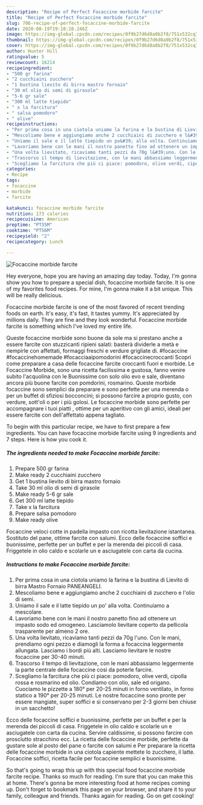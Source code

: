```yaml
---
description: "Recipe of Perfect Focaccine morbide farcite"
title: "Recipe of Perfect Focaccine morbide farcite"
slug: 706-recipe-of-perfect-focaccine-morbide-farcite
date: 2020-08-19T19:18:28.246Z
image: https://img-global.cpcdn.com/recipes/0f9b27d6d8a0b2f8/751x532cq70/focaccine-morbide-farcite-recipe-main-photo.jpg
thumbnail: https://img-global.cpcdn.com/recipes/0f9b27d6d8a0b2f8/751x532cq70/focaccine-morbide-farcite-recipe-main-photo.jpg
cover: https://img-global.cpcdn.com/recipes/0f9b27d6d8a0b2f8/751x532cq70/focaccine-morbide-farcite-recipe-main-photo.jpg
author: Hunter Hill
ratingvalue: 5
reviewcount: 16214
recipeingredient:
- "500 gr farina"
- "2 cucchiaini zucchero"
- "1 bustina lievito di birra mastro fornaio"
- "30 ml olio di semi di girasole"
- "5-6 gr sale"
- "300 ml latte tiepido"
- " x la farcitura"
- " salsa pomodoro"
- " olive"
recipeinstructions:
- "Per prima cosa in una ciotola uniamo la farina e la bustina di Lievito di birra Mastro Fornaio PANEANGELI."
- "Mescoliamo bene e aggiungiamo anche 2 cucchiaini di zucchero e l&#39;olio di semi."
- "Uniamo il sale e il latte tiepido un po&#39; alla volta. Continuiamo a mescolare."
- "Lavoriamo bene con le mani il nostro panetto fino ad ottenere un impasto sodo ed omogeneo. Lasciamolo lievitare coperto da pellicola trasparente per almeno 2 ore."
- "Una volta lievitato, ricaviamo tanti pezzi da 70g l&#39;uno. Con le mani, prendiamo ogni pezzo e diamogli la forma a focaccina leggermente allungata. Lasciamo i bordi più alti. Lasciamo lievitare le nostre focaccine per 30-40 minuti."
- "Trascorso il tempo di lievitazione, con le mani abbassiamo leggermente la parte centrale delle focaccine così da poterle farcire."
- "Scegliamo la farcitura che più ci piace: pomodoro, olive verdi, cipolla rossa e rosmarino ed olio. Condiamo con olio, sale ed origano. Cuociamo le pizzette a 180° per 20-25 minuti in forno ventilato, in forno statico a 190° per 20-25 minuti. Le nostre focaccine sono pronte per essere mangiate, super soffici e si conservano per 2-3 giorni ben chiuse in un sacchetto!"
categories:
- Recipe
tags:
- focaccine
- morbide
- farcite

katakunci: focaccine morbide farcite 
nutrition: 173 calories
recipecuisine: American
preptime: "PT35M"
cooktime: "PT56M"
recipeyield: "2"
recipecategory: Lunch

---
```



![Focaccine morbide farcite](https://img-global.cpcdn.com/recipes/0f9b27d6d8a0b2f8/751x532cq70/focaccine-morbide-farcite-recipe-main-photo.jpg)

Hey everyone, hope you are having an amazing day today. Today, I'm gonna show you how to prepare a special dish, focaccine morbide farcite. It is one of my favorites food recipes. For mine, I'm gonna make it a bit unique. This will be really delicious.

Focaccine morbide farcite is one of the most favored of recent trending foods on earth. It's easy, it's fast, it tastes yummy. It's appreciated by millions daily. They are fine and they look wonderful. Focaccine morbide farcite is something which I've loved my entire life.

Queste focaccine morbide sono buone da sole ma si prestano anche a essere farcite con stuzzicanti ripieni salati: basterà dividerle a metà e riempirle con affettati, formaggi freschi e verdure grigliate di. #focaccine #focaccinehomemade #focacciaaipomodorini #focaccinecroccanti Scopri come preparare a casa delle focaccine farcite croccanti fuori e morbide. Le Focaccine Morbide, sono una ricetta facilissima e gustosa, fanno venire subito l&#39;acquolina con le Buonissime con solo olio evo e sale, diventano ancora più buone farcite con pomdorini, rosmarino. Queste morbide focaccine sono semplici da preparare e sono perfette per una merenda o per un buffet di sfiziosi bocconcini; si possono farcire a proprio gusto, con verdure, sott&#39;oli o per i più golosi. Le focaccine morbide sono perfette per accompagnare i tuoi piatti , ottime per un aperitivo con gli amici, ideali per essere farcite con dell&#39;affettato appena tagliato.


To begin with this particular recipe, we have to first prepare a few ingredients. You can have focaccine morbide farcite using 9 ingredients and 7 steps. Here is how you cook it.

<!--inarticleads1-->

##### The ingredients needed to make Focaccine morbide farcite:

1. Prepare 500 gr farina
1. Make ready 2 cucchiaini zucchero
1. Get 1 bustina lievito di birra mastro fornaio
1. Take 30 ml olio di semi di girasole
1. Make ready 5-6 gr sale
1. Get 300 ml latte tiepido
1. Take  x la farcitura
1. Prepare  salsa pomodoro
1. Make ready  olive


Focaccine veloci cotte in padella impasto con ricotta lievitazione istantanea. Sostituto del pane, ottime farcite con salumi. Ecco delle focaccine soffici e buonissime, perfette per un buffet e per la merenda dei piccoli di casa. Friggetele in olio caldo e scolarle un e asciugatele con carta da cucina. 

<!--inarticleads2-->

##### Instructions to make Focaccine morbide farcite:

1. Per prima cosa in una ciotola uniamo la farina e la bustina di Lievito di birra Mastro Fornaio PANEANGELI.
1. Mescoliamo bene e aggiungiamo anche 2 cucchiaini di zucchero e l&#39;olio di semi.
1. Uniamo il sale e il latte tiepido un po&#39; alla volta. Continuiamo a mescolare.
1. Lavoriamo bene con le mani il nostro panetto fino ad ottenere un impasto sodo ed omogeneo. Lasciamolo lievitare coperto da pellicola trasparente per almeno 2 ore.
1. Una volta lievitato, ricaviamo tanti pezzi da 70g l&#39;uno. Con le mani, prendiamo ogni pezzo e diamogli la forma a focaccina leggermente allungata. Lasciamo i bordi più alti. Lasciamo lievitare le nostre focaccine per 30-40 minuti.
1. Trascorso il tempo di lievitazione, con le mani abbassiamo leggermente la parte centrale delle focaccine così da poterle farcire.
1. Scegliamo la farcitura che più ci piace: pomodoro, olive verdi, cipolla rossa e rosmarino ed olio. Condiamo con olio, sale ed origano. Cuociamo le pizzette a 180° per 20-25 minuti in forno ventilato, in forno statico a 190° per 20-25 minuti. Le nostre focaccine sono pronte per essere mangiate, super soffici e si conservano per 2-3 giorni ben chiuse in un sacchetto!


Ecco delle focaccine soffici e buonissime, perfette per un buffet e per la merenda dei piccoli di casa. Friggetele in olio caldo e scolarle un e asciugatele con carta da cucina. Servire caldissime, si possono farcire con prosciutto stracchino ecc. La ricetta delle focaccine morbide, perfette da gustare sole al posto del pane o farcite con salumi e Per preparare la ricetta delle focaccine morbide in una ciotola capiente mettete lo zucchero, il latte. Focaccine soffici, ricetta facile per focaccine semplici e buonissime. 

So that's going to wrap this up with this special food focaccine morbide farcite recipe. Thanks so much for reading. I'm sure that you can make this at home. There's gonna be more interesting food at home recipes coming up. Don't forget to bookmark this page on your browser, and share it to your family, colleague and friends. Thanks again for reading. Go on get cooking!
